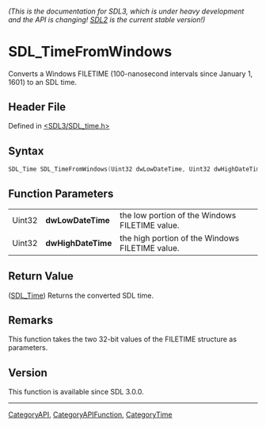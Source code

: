 ###### (This is the documentation for SDL3, which is under heavy development and the API is changing! [SDL2](https://wiki.libsdl.org/SDL2/) is the current stable version!)
# SDL_TimeFromWindows

Converts a Windows FILETIME (100-nanosecond intervals since January 1, 1601) to an SDL time.

## Header File

Defined in [<SDL3/SDL_time.h>](https://github.com/libsdl-org/SDL/blob/main/include/SDL3/SDL_time.h)

## Syntax

```c
SDL_Time SDL_TimeFromWindows(Uint32 dwLowDateTime, Uint32 dwHighDateTime);
```

## Function Parameters

|        |                    |                                                 |
| ------ | ------------------ | ----------------------------------------------- |
| Uint32 | **dwLowDateTime**  | the low portion of the Windows FILETIME value.  |
| Uint32 | **dwHighDateTime** | the high portion of the Windows FILETIME value. |

## Return Value

([SDL_Time](SDL_Time)) Returns the converted SDL time.

## Remarks

This function takes the two 32-bit values of the FILETIME structure as
parameters.

## Version

This function is available since SDL 3.0.0.

----
[CategoryAPI](CategoryAPI), [CategoryAPIFunction](CategoryAPIFunction), [CategoryTime](CategoryTime)

